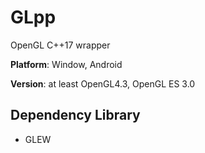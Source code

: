 # GLpp
OpenGL C++17 wrapper

**Platform**: Window, Android

**Version**: at least OpenGL4.3, OpenGL ES 3.0

## Dependency Library
- GLEW
